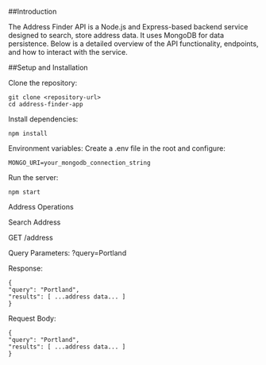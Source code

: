 ##Introduction

The Address Finder API is a Node.js and Express-based backend service designed to search, store address data. It uses MongoDB for data persistence. Below is a detailed overview of the API functionality, endpoints, and how to interact with the service.

##Setup and Installation

Clone the repository:

```
git clone <repository-url>
cd address-finder-app
```

Install dependencies:

```
npm install
```
Environment variables: Create a .env file in the root and configure:
```
MONGO_URI=your_mongodb_connection_string
```
Run the server:
```
npm start
```


Address Operations

Search Address

GET /address

Query Parameters: ?query=Portland

Response:
```
{
"query": "Portland",
"results": [ ...address data... ]
}
```


Request Body:
```
{
"query": "Portland",
"results": [ ...address data... ]
}
```
